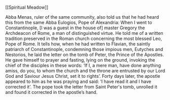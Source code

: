 [[Spiritual Meadow]]
 
Abba Menas, ruler of the same community, also told us that he had heard this from the same Abba Eulogios, Pope of Alexandria: When I went to Constantinople, [I was a guest in the house of] master Gregory the Archdeacon of Rome, a man of distinguished virtue. He told me of a written tradition preserved in the Roman church concerning the most blessed Leo, Pope of Rome. It tells how, when he had written to Flavian, the saintly patriarch of Constantinople, condemning those impious men, Eutyches and Nestorios, he laid the letter on the tomb of Peter, the Prince of the Apostles. He gave himself to prayer and fasting, lying on the ground, invoking the chief of the disciples in these words: ‘If I, a mere man, have done anything amiss, do you, to whom the church and the throne are entrusted by our Lord God and Saviour Jesus Christ, set it to rights’. Forty days later, the apostle appeared to him as he was praying and said: ‘I have read it and I have corrected it’. The pope took the letter from Saint Peter's tomb, unrolled it and found it corrected in the apostle’s hand.
